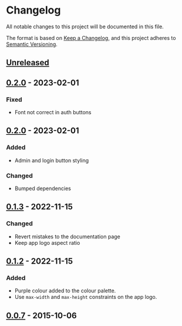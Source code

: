 # Changelog

All notable changes to this project will be documented in this file.

The format is based on [Keep a Changelog](https://keepachangelog.com/en/1.0.0/),
and this project adheres to [Semantic Versioning](https://semver.org/spec/v2.0.0.html).

## [Unreleased]

## [0.2.0] - 2023-02-01

### Fixed

- Font not correct in auth buttons

## [0.2.0] - 2023-02-01

### Added

- Admin and login button styling

### Changed

- Bumped dependencies

## [0.1.3] - 2022-11-15

### Changed

- Revert mistakes to the documentation page
- Keep app logo aspect ratio

## [0.1.2] - 2022-11-15

### Added

- Purple colour added to the colour palette.
- Use `max-width` and `max-height` constraints on the app logo.

## [0.0.7] - 2015-10-06


[unreleased]: https://github.com/vibbits/vib-css/compare/v0.2.1...HEAD
[0.2.1]: https://github.com/vibbits/vib-css/compare/v0.2.0...v0.2.1
[0.2.0]: https://github.com/vibbits/vib-css/compare/v0.1.3...v0.2.0
[0.1.3]: https://github.com/vibbits/vib-css/compare/v0.1.2...v1.1.3
[0.1.2]: https://github.com/vibbits/vib-css/compare/v0.0.7...v0.1.2
[0.0.7]: https://github.com/vibbits/vib-css/releases/tag/v0.0.7

